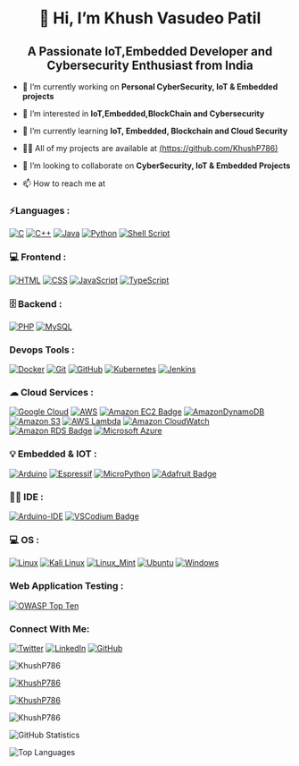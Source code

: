 <h1 align="center">👋 Hi, I’m Khush Vasudeo Patil</h1>
<h2 align="center">A Passionate IoT,Embedded Developer and Cybersecurity Enthusiast from India</h2>

- 🔭 I’m currently working on **Personal CyberSecurity, IoT & Embedded projects**
 
- 👀 I’m interested in **IoT,Embedded,BlockChain and Cybersecurity**

- 🌱 I’m currently learning **IoT, Embedded, Blockchain and Cloud Security**

- 👨‍💻 All of my projects are available at [(https://github.com/KhushP786)](https://github.com/KhushP786)

- 💞️ I’m looking to collaborate on **CyberSecurity, IoT & Embedded Projects**

- 📫 How to reach me at 


### ⚡Languages :
[![C](https://img.shields.io/badge/C-00599C?style=for-the-badge&logo=c&logoColor=white)](https://en.cppreference.com/w/c/language)
[![C++](https://img.shields.io/badge/C%2B%2B-00599C?style=for-the-badge&logo=c%2B%2B&logoColor=white)](https://www.cplusplus.com/)
[![Java](https://img.shields.io/badge/Java-ED8B00?style=for-the-badge&logo=java&logoColor=white)](https://www.java.com/en/)
[![Python](https://img.shields.io/badge/Python-14354C?style=for-the-badge&logo=python&logoColor=white)](https://www.python.org/)
[![Shell Script](https://img.shields.io/badge/shell_script-%23121011.svg?style=for-the-badge&logo=gnu-bash&logoColor=white)](https://www.shellscript.sh/)


### 💻 Frontend :
[![HTML](https://img.shields.io/badge/HTML5-E34F26?style=for-the-badge&logo=html5&logoColor=white)](https://www.w3.org/html/)
[![CSS](https://img.shields.io/badge/CSS3-1572B6?style=for-the-badge&logo=css3&logoColor=white)](https://developer.mozilla.org/en-US/docs/Web/CSS)
[![JavaScript](https://img.shields.io/badge/javascript-%23323330.svg?style=for-the-badge&logo=javascript&logoColor=%23F7DF1E)](https://developer.mozilla.org/en-US/docs/Web/JavaScript)
[![TypeScript](https://img.shields.io/badge/typescript-%23007ACC.svg?style=for-the-badge&logo=typescript&logoColor=white)](https://www.typescriptlang.org/)

### 🗄️ Backend :
[![PHP](https://img.shields.io/badge/PHP-777BB4?style=for-the-badge&logo=php&logoColor=white)](https://www.php.net/)
[![MySQL](https://img.shields.io/badge/MySQL-005C84?style=for-the-badge&logo=mysql&logoColor=white)](https://www.mysql.com/)


### Devops Tools :
[![Docker](https://img.shields.io/badge/docker-%230db7ed.svg?style=for-the-badge&logo=docker&logoColor=white)](https://www.docker.com/)
[![Git](https://img.shields.io/badge/GIT-E44C30?style=for-the-badge&logo=git&logoColor=white)](https://git-scm.com/)
[![GitHub](https://img.shields.io/badge/GitHub-100000?style=for-the-badge&logo=github&logoColor=white)](https://github.com/)
[![Kubernetes](https://img.shields.io/badge/kubernetes-%23326ce5.svg?style=for-the-badge&logo=kubernetes&logoColor=white)](https://kubernetes.io/)
[![Jenkins](https://img.shields.io/badge/Jenkins-D24939?style=for-the-badge&logo=Jenkins&logoColor=white)](https://www.jenkins.io/)

### ☁ Cloud Services : 
[![Google Cloud](https://img.shields.io/badge/Google_Cloud-4285F4?style=for-the-badge&logo=google-cloud&logoColor=white)](https://cloud.google.com/)
[![AWS](https://img.shields.io/badge/Amazon_AWS-FF9900?style=for-the-badge&logo=amazonaws&logoColor=white)](https://aws.amazon.com/)
[![Amazon EC2 Badge](https://img.shields.io/badge/Amazon%20EC2-F90?logo=amazonec2&logoColor=fff&style=for-the-badge)](https://aws.amazon.com/ec2/)
[![AmazonDynamoDB](https://img.shields.io/badge/Amazon%20DynamoDB-4053D6?style=for-the-badge&logo=Amazon%20DynamoDB&logoColor=white)](https://aws.amazon.com/dynamodb/)
[![Amazon S3](https://img.shields.io/badge/Amazon%20S3-569A31?style=for-the-badge&logo=amazons3&logoColor=fff)](https://aws.amazon.com/s3/)
[![AWS Lambda](https://img.shields.io/badge/AWS%20Lambda-F90?logo=awslambda&logoColor=fff&style=for-the-badge)](https://aws.amazon.com/lambda/)
[![Amazon CloudWatch](https://img.shields.io/badge/Amazon%20CloudWatch-FF4F8B?logo=amazoncloudwatch&logoColor=fff&style=for-the-badge)](https://aws.amazon.com/cloudwatch/)
[![Amazon RDS Badge](https://img.shields.io/badge/Amazon%20RDS-527FFF?logo=amazonrds&logoColor=fff&style=for-the-badge)](https://aws.amazon.com/rds/)
[![Microsoft Azure](https://img.shields.io/badge/microsoft%20azure-0089D6?style=for-the-badge&logo=microsoft-azure&logoColor=white)](https://azure.com/)

### 💡 Embedded & IOT : 
[![Arduino](https://img.shields.io/badge/Arduino-00979D?style=for-the-badge&logo=Arduino&logoColor=white)](https://www.arduino.cc/)
[![Espressif](https://img.shields.io/badge/espressif-E7352C?style=for-the-badge&logo=espressif&logoColor=white)](https://espressif.com/)
[![MicroPython](https://img.shields.io/badge/MicroPython-2B2728?logo=micropython&logoColor=fff&style=for-the-badge)](https://micropython.org/)
[![Adafruit Badge](https://img.shields.io/badge/Adafruit-000?logo=adafruit&logoColor=fff&style=for-the-badge)](https://io.adafruit.com/)

### 👩‍💻 IDE :
[![Arduino-IDE](https://img.shields.io/badge/Arduino_IDE-00979D?style=for-the-badge&logo=arduino&logoColor=white)](https://espressif.com/)
[![VSCodium Badge](https://img.shields.io/badge/VSCodium-2F80ED?logo=vscodium&logoColor=fff&style=for-the-badge)](https://vscodium.com/)

### 💻 OS :
[![Linux](https://img.shields.io/badge/Linux-FCC624?style=for-the-badge&logo=linux&logoColor=black)](https://www.linux.org/)
[![Kali Linux](https://img.shields.io/badge/Kali_Linux-557C94?style=for-the-badge&logo=kali-linux&logoColor=white)](https://www.kali.org/)
[![Linux_Mint](https://img.shields.io/badge/Linux_Mint-87CF3E?style=for-the-badge&logo=linux-mint&logoColor=white)](https://linuxmint.com/)
[![Ubuntu](https://img.shields.io/badge/Ubuntu-E95420?style=for-the-badge&logo=ubuntu&logoColor=white)](https://ubuntu.com/)
[![Windows](https://img.shields.io/badge/Windows-0078D6?style=for-the-badge&logo=windows&logoColor=white)](https://www.microsoft.com/en-us/windows)

### Web Application Testing :
[![OWASP Top Ten](https://img.shields.io/badge/OWASP-000?logo=owasp&logoColor=fff&style=for-the-badge)](https://owasp.org/www-project-top-ten/)

### Connect With Me: 
[![Twitter](https://img.shields.io/badge/Twitter-%231DA1F2.svg?style=for-the-badge&logo=Twitter&logoColor=white)](https://twitter.com/KhushPatil786)
[![LinkedIn](https://img.shields.io/badge/linkedin-%230077B5.svg?style=for-the-badge&logo=linkedin&logoColor=white)](https://www.linkedin.com/in/khush-patil/)
[![GitHub](https://img.shields.io/badge/github-%23121011.svg?style=for-the-badge&logo=github&logoColor=white)](https://github.com/AssassinK786/)
<p align="left"> <img src="https://komarev.com/ghpvc/?username=KhushP786&label=Profile%20views&color=C1232C&style=flat" alt="KhushP786"/> </p>
<p align="left"> <a href="https://github.com/ryo-ma/github-profile-trophy"><img src="https://github-profile-trophy.vercel.app/?username=KhushP786" alt="KhushP786" /></a> </p>
<p align="left"> <a href="https://github-profile-trophy.vercel.app/?username=KhushP786&title=Joined2020&title=Commits&title=Repository&margin-w=15&theme=darkhub"><img src="https://github-profile-trophy.vercel.app/?username=KhushP786&title=Joined2020&title=Commits&title=Repository&margin-w=15&theme=darkhub" alt="KhushP786" /></a> </p>

<p><img align="center" src="https://github-readme-streak-stats.herokuapp.com/?user=KhushP786&theme=highcontrast" alt="KhushP786" /></p>

![GitHub Statistics](https://github-readme-stats.vercel.app/api?username=KhushP786&count_private=true&show_icons=true&theme=dark&include_all_commits=true)

![Top Languages](https://github-readme-stats.vercel.app/api/top-langs/?username=KhushP786&theme=dark&hide=html,css&count_private=true&show_icons=true&layout=compact)
<!--
**KhushP786/KhushP786** is a ✨ _special_ ✨ repository because its `README.md` (this file) appears on your GitHub profile.

Here are some ideas to get you started:

- 🔭 I’m currently working on ...
- 🌱 I’m currently learning ...
- 👯 I’m looking to collaborate on ...
- 🤔 I’m looking for help with ...
- 💬 Ask me about ...
- 📫 How to reach me: ...
- 😄 Pronouns: ...
- ⚡ Fun fact: ...
-->
